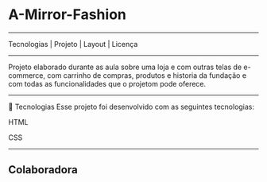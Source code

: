 # A-Mirror-Fashion

*****************************************************************************
Tecnologias   |    Projeto   |    Layout   |    Licença

----------------------------------------------------------------------------------------------------------------------
Projeto elaborado durante as aula  sobre uma loja e com outras telas de e-commerce, com carrinho de compras, produtos e historia 
da fundação e com todas as funcionalidades que o projetom pode oferece.

--------------------------------------------------------------------------------------------------------------------------
🚀 Tecnologias
Esse projeto foi desenvolvido com as seguintes tecnologias:

HTML

CSS

--------------------------------------------------------------------------------------------------------------------------
## Colaboradora

